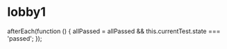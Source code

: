 # lobby1
afterEach(function () {
        allPassed = allPassed && this.currentTest.state === 'passed';
    });
